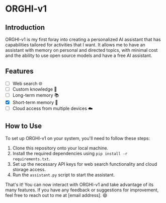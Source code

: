 # ORGHI-v1

## Introduction
ORGHI-v1 is my first foray into creating a personalized AI assistant that has capabilities tailored for activities that I want. It allows me to have an assistant with memory on personal and directed topics, with minimal cost and the ability to use open source models and have a free AI assistant.

## Features
- [ ] Web search 🌐
- [ ] Custom knowledge 🧠
- [ ] Long-term memory 📚
- [x] Short-term memory 🧐
- [ ] Cloud access from multiple devices ☁️

## How to Use
To set up ORGHI-v1 on your system, you'll need to follow these steps:
1. Clone this repository onto your local machine.
2. Install the required dependencies using `pip install -r requirements.txt`.
3. Set up the necessary API keys for web search functionality and cloud storage access.
4. Run the `assistant.py` script to start the assistant.

That's it! You can now interact with ORGHI-v1 and take advantage of its many features. If you have any feedback or suggestions for improvement, feel free to reach out to me at [email address]. 😄

